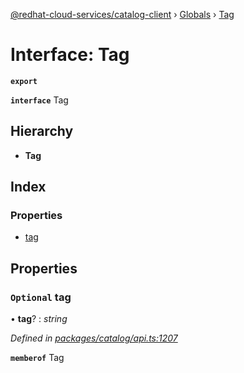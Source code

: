 [@redhat-cloud-services/catalog-client](../README.md) › [Globals](../globals.md) › [Tag](tag.md)

# Interface: Tag

**`export`** 

**`interface`** Tag

## Hierarchy

* **Tag**

## Index

### Properties

* [tag](tag.md#optional-tag)

## Properties

### `Optional` tag

• **tag**? : *string*

*Defined in [packages/catalog/api.ts:1207](https://github.com/RedHatInsights/javascript-clients/blob/master/packages/catalog/api.ts#L1207)*

**`memberof`** Tag
